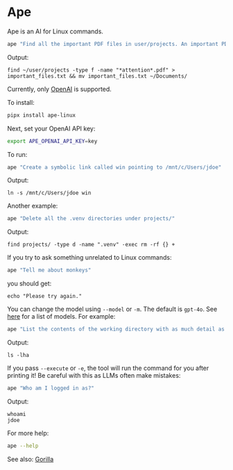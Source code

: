 # Ape

Ape is an AI for Linux commands.

```sh
ape "Find all the important PDF files in user/projects. An important PDF file has 'attention' in its name. Write the results to important_files.txt and then move it to Documents."
```

Output:

```text
find ~/user/projects -type f -name "*attention*.pdf" > important_files.txt && mv important_files.txt ~/Documents/
```

Currently, only [OpenAI](https://openai.com/api/) is supported.

To install:

```bash
pipx install ape-linux
```

Next, set your OpenAI API key:

```bash
export APE_OPENAI_API_KEY=key
```

To run:

```bash
ape "Create a symbolic link called win pointing to /mnt/c/Users/jdoe"
```

Output:

```text
ln -s /mnt/c/Users/jdoe win
```

Another example:

```bash
ape "Delete all the .venv directories under projects/"
```

Output:

```text
find projects/ -type d -name ".venv" -exec rm -rf {} +
```

If you try to ask something unrelated to Linux commands:

```bash
ape "Tell me about monkeys"
```

you should get:

```text
echo "Please try again."
```

You can change the model using `--model` or `-m`. The default is `gpt-4o`.
See [here](https://platform.openai.com/docs/models) for a list of models. For example:

```bash
ape "List the contents of the working directory with as much detail as possible" --model gpt-3.5-turbo
```

Output:

```text
ls -lha
```

If you pass `--execute` or `-e`, the tool will run the command for you after printing it! Be careful with this as LLMs often make mistakes:

```bash
ape "Who am I logged in as?"
```

Output:

```text
whoami
jdoe
```

For more help:

```bash
ape --help
```

See also: [Gorilla](https://github.com/gorilla-llm)
